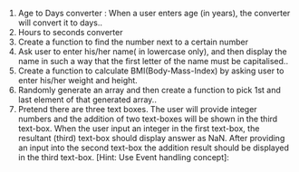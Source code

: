 1. Age to Days converter : When a user enters age (in years), the converter will convert it to days..
2. Hours to seconds converter
3. Create a function to find the number next to a certain number
4. Ask user to enter his/her name( in lowercase only), and then display the name in such a way that the first letter of the name must be capitalised..
5. Create a function to calculate BMI(Body-Mass-Index) by asking user to enter his/her weight and height.
6. Randomly generate an array and then create a function to pick 1st and last element of that generated array..
7. Pretend there are three text boxes. The user will provide integer numbers and the addition of two text-boxes will be shown in the third text-box.
   When the user input an integer in the first text-box, the resultant (third) text-box should display answer as NaN. After providing an input into the second text-box the addition result should be displayed in the third text-box.
   [Hint: Use Event handling concept]:
